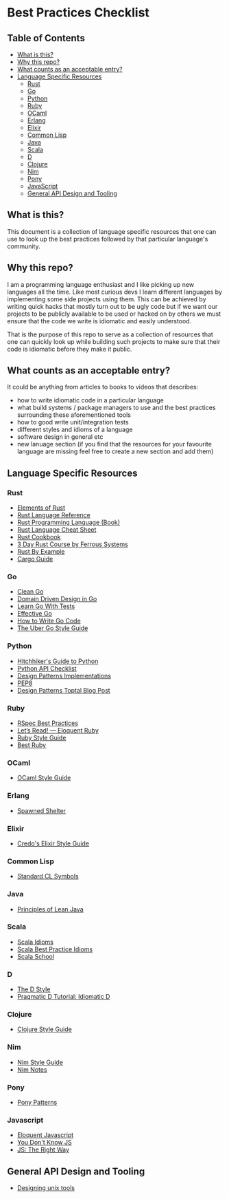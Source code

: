 # Best Practices Checklist

## Table of Contents
- [What is this?](#what-is-this)
- [Why this repo?](#why-this-repo)
- [What counts as an acceptable entry?](#what-counts-as-an-acceptable-entry)
- [Language Specific Resources](#language-specific-resources)
  - [Rust](#rust)
  - [Go](#go)
  - [Python](#python)
  - [Ruby](#ruby)
  - [OCaml](#ocaml)
  - [Erlang](#erlang)
  - [Elixir](#elixir)
  - [Common Lisp](#common-lisp)
  - [Java](#java)
  - [Scala](#scala)
  - [D](#d)
  - [Clojure](#clojure)
  - [Nim](#nim)
  - [Pony](#pony)
  - [JavaScript](#javascript)
  - [General API Design and Tooling](#general-api-design-and-tooling)

## What is this?

This document is a collection of language specific resources that one can use to look up the best practices followed by that particular language's community.

## Why this repo?

I am a programming language enthusiast and I like picking up new languages all the time. Like most curious devs I learn different languages by implementing some side projects using them. This can be achieved by writing quick hacks that mostly turn out to be ugly code but if we want our projects to be publicly available to be used or hacked on by others we must ensure that the code we write is idiomatic and easily understood.

That is the purpose of this repo to serve as a collection of resources that one can quickly look up while building such projects to make sure that their code is idiomatic before they make it public.

## What counts as an acceptable entry?

It could be anything from articles to books to videos that describes:
- how to write idiomatic code in a particular language
- what build systems / package managers to use and the best practices surrounding these aforementioned tools
- how to good write unit/integration tests
- different styles and idioms of a language
- software design in general etc
- new lanuage section (if you find that the resources for your favourite language are missing feel free to create a new section and add them)

## Language Specific Resources
### Rust
- [Elements of Rust](https://github.com/ferrous-systems/elements-of-rust)
- [Rust Language Reference](https://doc.rust-lang.org/nightly/reference/introduction.html)
- [Rust Programming Language (Book)](https://doc.rust-lang.org/book/)
- [Rust Language Cheat Sheet](https://cheats.rs/)
- [Rust Cookbook](https://rust-lang-nursery.github.io/rust-cookbook/)
- [3 Day Rust Course by Ferrous Systems](https://ferrous-systems.github.io/rust-three-days-course)
- [Rust By Example](https://doc.rust-lang.org/rust-by-example/macros/overload.html)
- [Cargo Guide](https://doc.rust-lang.org/cargo/guide/)

### Go
- [Clean Go](https://github.com/Pungyeon/clean-go-article)
- [Domain Driven Design in Go](https://github.com/marcusolsson/goddd)
- [Learn Go With Tests](https://quii.gitbook.io/learn-go-with-tests/)
- [Effective Go](https://golang.org/doc/effective_go.html)
- [How to Write Go Code](https://golang.org/doc/code.html)
- [The Uber Go Style Guide](https://github.com/uber-go/guide)

### Python
- [Hitchhiker's Guide to Python](https://docs.python-guide.org/)
- [Python API Checklist](https://github.com/vintasoftware/python-api-checklist)
- [Design Patterns Implementations](https://github.com/faif/python-patterns)
- [PEP8](https://www.python.org/dev/peps/pep-0008/)
- [Design Patterns Toptal Blog Post](https://www.toptal.com/python/python-design-patterns)

### Ruby
- [RSpec Best Practices](https://github.com/abinoda/rspec-best-practices)
- [Let’s Read! — Eloquent Ruby](https://medium.com/@baweaver/lets-read-eloquent-ruby-ch-1-b2115d1416a6)
- [Ruby Style Guide](https://rubystyle.guide/)
- [Best Ruby](http://franzejr.github.io/best-ruby/)

### OCaml
- [OCaml Style Guide](https://github.com/lindig/ocaml-style)

### Erlang
- [Spawned Shelter](http://spawnedshelter.com)

### Elixir
- [Credo's Elixir Style Guide](https://github.com/rrrene/elixir-style-guide)

### Common Lisp
- [Standard CL Symbols](https://www.hexstreamsoft.com/articles/notes-tips-standard-common-lisp-symbols/)

### Java
- [Principles of Lean Java](http://www.ameyalokare.com/software/2018/01/13/lean-java-principles.html)

### Scala
- [Scala Idioms](https://leanpub.com/scalaidioms/read)
- [Scala Best Practice Idioms](https://alvinalexander.com/scala/scala-best-practices-idioms-cookbook)
- [Scala School](https://twitter.github.io/scala_school/)

### D
- [The D Style](https://dlang.org/dstyle.html)
- [Pragmatic D Tutorial: Idiomatic D](https://qznc.github.io/d-tut/idiomatic.html)

### Clojure
- [Clojure Style Guide](https://github.com/bbatsov/clojure-style-guide)


### Nim
- [Nim Style Guide](https://nim-lang.org/docs/nep1.html)
- [Nim Notes](https://scripter.co/notes/nim)

### Pony
- [Pony Patterns](https://patterns.ponylang.io/)

### Javascript
- [Eloquent Javascript](http://eloquentjavascript.net/)
- [You Don't Know JS](https://github.com/getify/You-Dont-Know-JS)
- [JS: The Right Way](https://jstherightway.org/)

## General API Design and Tooling
- [Designing unix tools](https://monkey.org/~marius/unix-tools-hints.html)

